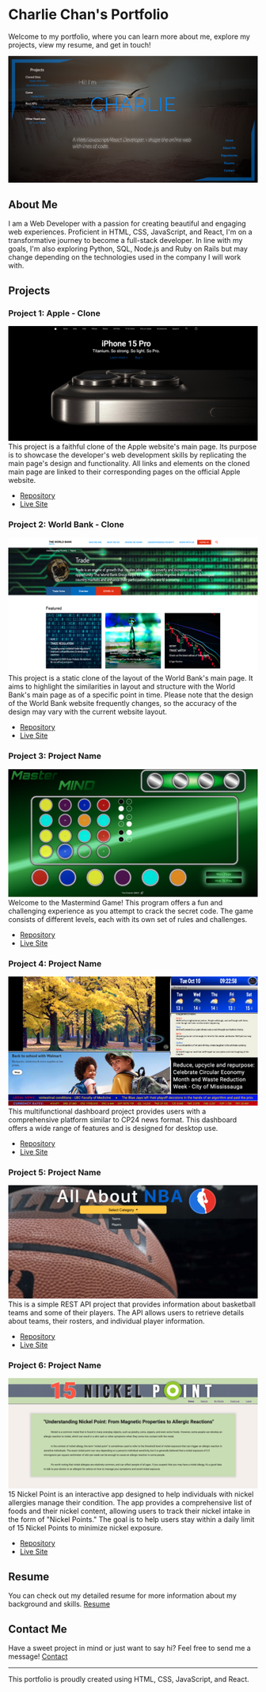 # Charlie Chan's Portfolio

Welcome to my portfolio, where you can learn more about me, explore my projects, view my resume, and get in touch!

![Portfolio Screenshot](/portfolio-main.png)

## About Me

I am a Web Developer with a passion for creating beautiful and engaging web experiences. Proficient in HTML, CSS, JavaScript, and React, I'm on a transformative journey to become a full-stack developer. In line with my goals, I'm also exploring Python, SQL, Node.js and Ruby on Rails but may change depending on the technologies used in the company I will work with.

## Projects

### Project 1: Apple - Clone

![Project Screenshot](/apple-main.png)
This project is a faithful clone of the Apple website's main page. Its purpose is to showcase the developer's web development skills by replicating the main page's design and functionality. All links and elements on the cloned main page are linked to their corresponding pages on the official Apple website.

- [Repository]("https://github.com/Blynx03/Apple-clone")
- [Live Site]("https://blynx03.github.io/Apple-clone/")

### Project 2: World Bank - Clone

![Project Screenshot](/worldbank-main.png)
This project is a static clone of the layout of the World Bank's main page. It aims to highlight the similarities in layout and structure with the World Bank's main page as of a specific point in time. Please note that the design of the World Bank website frequently changes, so the accuracy of the design may vary with the current website layout.

- [Repository]("https://github.com/Blynx03/WorldBank-clone")
- [Live Site]("https://blynx03.github.io/WorldBank-clone/")

### Project 3: Project Name

![Project Screenshot](/mm-game.png)
Welcome to the Mastermind Game! This program offers a fun and challenging experience as you attempt to crack the secret code. The game consists of different levels, each with its own set of rules and challenges.

- [Repository]("https://github.com/Blynx03/MasterMind-v3")
- [Live Site]("https://blynx03.github.io/MasterMind-v3/")

### Project 4: Project Name

![Project Screenshot](/cp24-main.png)
This multifunctional dashboard project provides users with a comprehensive platform similar to CP24 news format. This dashboard offers a wide range of features and is designed for desktop use.

- [Repository]("https://github.com/Blynx03/react-cp24")
- [Live Site]("https://blynx03.github.io/react-cp24/")

### Project 5: Project Name

![Project Screenshot](/nba-main.png)
This is a simple REST API project that provides information about basketball teams and some of their players. The API allows users to retrieve details about teams, their rosters, and individual player information.

- [Repository]("https://github.com/Blynx03/API-Demo")
- [Live Site]("https://blynx03.github.io/API-Demo/")

### Project 6: Project Name

![Project Screenshot](/nickel-main.png)
15 Nickel Point is an interactive app designed to help individuals with nickel allergies manage their condition. The app provides a comprehensive list of foods and their nickel content, allowing users to track their nickel intake in the form of "Nickel Points." The goal is to help users stay within a daily limit of 15 Nickel Points to minimize nickel exposure.

- [Repository]("https://github.com/Blynx03/nickel-react")
- [Live Site]("https://blynx03.github.io/nickel-react/")

## Resume

You can check out my detailed resume for more information about my background and skills. [Resume](/CRC-resume2023.pdf)

## Contact Me

Have a sweet project in mind or just want to say hi? Feel free to send me a message! [Contact](link-to-contact)

---

This portfolio is proudly created using HTML, CSS, JavaScript, and React.

